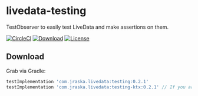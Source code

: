 # livedata-testing
TestObserver to easily test LiveData and make assertions on them.

[![CircleCI](https://circleci.com/gh/jraska/livedata-testing.svg?style=svg)](https://circleci.com/gh/jraska/livedata-testing)
[![Download](https://api.bintray.com/packages/jraska/maven/com.jraska.livedata%3Atesting-ktx/images/download.svg)](https://bintray.com/jraska/maven/com.jraska.livedata%3Atesting-ktx/_latestVersion)
[![License](https://img.shields.io/badge/license-Apache%202.0-green.svg) ](https://github.com/jraska/Falcon/blob/master/LICENSE)

## Download

Grab via Gradle:
```groovy
testImplementation 'com.jraska.livedata:testing:0.2.1'
testImplementation 'com.jraska.livedata:testing-ktx:0.2.1' // If you are Kotlin positive
```
